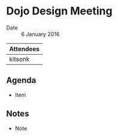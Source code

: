 # Dojo Design Meeting

<dl>
    <dt>Date</dt>
    <dd>6 January 2016</dd>
</dl>

|Attendees|
|---------|
|kitsonk|

## Agenda

* Item

## Notes

* Note